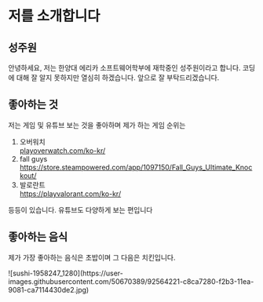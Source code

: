 <h1> 저를 소개합니다 </h1>
<h2> 성주원 </h2>
<p> 안녕하세요, 저는 한양대 에리카 소프트웨어학부에 재학중인 성주원이라고 합니다. 코딩에 대해 잘 알지 못하지만 열심히 하겠습니다. 앞으로 잘 부탁드리겠습니다.</p>

<h2>좋아하는 것</h2>
<p>저는 게임 및 유튜브 보는 것을 좋아하며 제가 하는 게임 순위는<p>
<ol>
<li>오버워치</li><a href="https://playoverwatch.com/ko-kr/">playoverwatch.com/ko-kr/</a>
<li>fall guys</li><a href="https://store.steampowered.com/app/1097150/Fall_Guys_Ultimate_Knockout/">https://store.steampowered.com/app/1097150/Fall_Guys_Ultimate_Knockout/</a>
<li>발로란트</li><a href="https://playvalorant.com/ko-kr/">https://playvalorant.com/ko-kr/</a>
</ol>
<p>등등이 있습니다. 유튜브도 다양하게 보는 편입니다</p>

<h2>좋아하는 음식</h2>
<p>제가 가장 좋아하는 음식은 초밥이며 그 다음은 치킨입니다.</p>
![sushi-1958247_1280](https://user-images.githubusercontent.com/50670389/92564221-c8ca7280-f2b3-11ea-9081-ca7114430de2.jpg)
